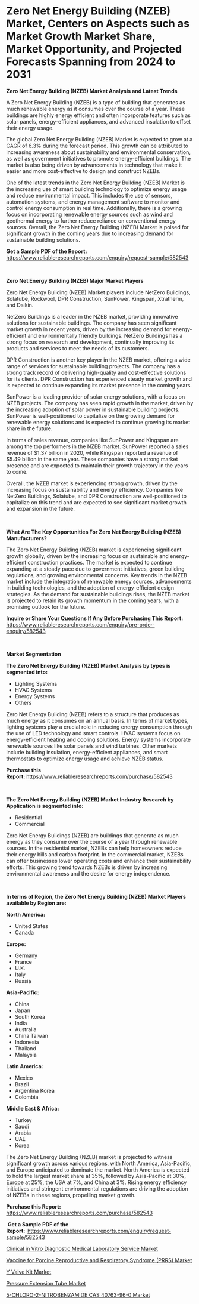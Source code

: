 <p><h1>Zero Net Energy Building (NZEB) Market, Centers on Aspects such as Market Growth Market Share, Market Opportunity, and Projected Forecasts Spanning from 2024 to 2031</h1></p><p><strong>Zero Net Energy Building (NZEB) Market Analysis and Latest Trends</strong></p>
<p><p>A Zero Net Energy Building (NZEB) is a type of building that generates as much renewable energy as it consumes over the course of a year. These buildings are highly energy efficient and often incorporate features such as solar panels, energy-efficient appliances, and advanced insulation to offset their energy usage.</p><p>The global Zero Net Energy Building (NZEB) Market is expected to grow at a CAGR of 6.3% during the forecast period. This growth can be attributed to increasing awareness about sustainability and environmental conservation, as well as government initiatives to promote energy-efficient buildings. The market is also being driven by advancements in technology that make it easier and more cost-effective to design and construct NZEBs.</p><p>One of the latest trends in the Zero Net Energy Building (NZEB) Market is the increasing use of smart building technology to optimize energy usage and reduce environmental impact. This includes the use of sensors, automation systems, and energy management software to monitor and control energy consumption in real time. Additionally, there is a growing focus on incorporating renewable energy sources such as wind and geothermal energy to further reduce reliance on conventional energy sources. Overall, the Zero Net Energy Building (NZEB) Market is poised for significant growth in the coming years due to increasing demand for sustainable building solutions.</p></p>
<p><strong>Get a Sample PDF of the Report:&nbsp;</strong> <a href="https://www.reliableresearchreports.com/enquiry/request-sample/582543">https://www.reliableresearchreports.com/enquiry/request-sample/582543</a></p>
<p>&nbsp;</p>
<p><strong>Zero Net Energy Building (NZEB) Major Market Players</strong></p>
<p><p>Zero Net Energy Building (NZEB) Market players include NetZero Buildings, Solatube, Rockwool, DPR Construction, SunPower, Kingspan, Xtratherm, and Daikin. </p><p>NetZero Buildings is a leader in the NZEB market, providing innovative solutions for sustainable buildings. The company has seen significant market growth in recent years, driven by the increasing demand for energy-efficient and environmentally friendly buildings. NetZero Buildings has a strong focus on research and development, continually improving its products and services to meet the needs of its customers. </p><p>DPR Construction is another key player in the NZEB market, offering a wide range of services for sustainable building projects. The company has a strong track record of delivering high-quality and cost-effective solutions for its clients. DPR Construction has experienced steady market growth and is expected to continue expanding its market presence in the coming years. </p><p>SunPower is a leading provider of solar energy solutions, with a focus on NZEB projects. The company has seen rapid growth in the market, driven by the increasing adoption of solar power in sustainable building projects. SunPower is well-positioned to capitalize on the growing demand for renewable energy solutions and is expected to continue growing its market share in the future. </p><p>In terms of sales revenue, companies like SunPower and Kingspan are among the top performers in the NZEB market. SunPower reported a sales revenue of $1.37 billion in 2020, while Kingspan reported a revenue of $5.49 billion in the same year. These companies have a strong market presence and are expected to maintain their growth trajectory in the years to come. </p><p>Overall, the NZEB market is experiencing strong growth, driven by the increasing focus on sustainability and energy efficiency. Companies like NetZero Buildings, Solatube, and DPR Construction are well-positioned to capitalize on this trend and are expected to see significant market growth and expansion in the future.</p></p>
<p>&nbsp;</p>
<p><strong>What Are The Key Opportunities For Zero Net Energy Building (NZEB) Manufacturers?</strong></p>
<p><p>The Zero Net Energy Building (NZEB) market is experiencing significant growth globally, driven by the increasing focus on sustainable and energy-efficient construction practices. The market is expected to continue expanding at a steady pace due to government initiatives, green building regulations, and growing environmental concerns. Key trends in the NZEB market include the integration of renewable energy sources, advancements in building technologies, and the adoption of energy-efficient design strategies. As the demand for sustainable buildings rises, the NZEB market is projected to retain its growth momentum in the coming years, with a promising outlook for the future.</p></p>
<p><strong>Inquire or Share Your Questions If Any Before Purchasing This Report:</strong> <a href="https://www.reliableresearchreports.com/enquiry/pre-order-enquiry/582543">https://www.reliableresearchreports.com/enquiry/pre-order-enquiry/582543</a></p>
<p>&nbsp;</p>
<p><strong>Market Segmentation</strong></p>
<p><strong>The Zero Net Energy Building (NZEB) Market Analysis by types is segmented into:</strong></p>
<p><ul><li>Lighting Systems</li><li>HVAC Systems</li><li>Energy Systems</li><li>Others</li></ul></p>
<p><p>Zero Net Energy Building (NZEB) refers to a structure that produces as much energy as it consumes on an annual basis. In terms of market types, lighting systems play a crucial role in reducing energy consumption through the use of LED technology and smart controls. HVAC systems focus on energy-efficient heating and cooling solutions. Energy systems incorporate renewable sources like solar panels and wind turbines. Other markets include building insulation, energy-efficient appliances, and smart thermostats to optimize energy usage and achieve NZEB status.</p></p>
<p><strong>Purchase this Report:&nbsp;</strong><a href="https://www.reliableresearchreports.com/purchase/582543">https://www.reliableresearchreports.com/purchase/582543</a></p>
<p>&nbsp;</p>
<p><strong>The Zero Net Energy Building (NZEB) Market Industry Research by Application is segmented into:</strong></p>
<p><ul><li>Residential</li><li>Commercial</li></ul></p>
<p><p>Zero Net Energy Buildings (NZEB) are buildings that generate as much energy as they consume over the course of a year through renewable sources. In the residential market, NZEBs can help homeowners reduce their energy bills and carbon footprint. In the commercial market, NZEBs can offer businesses lower operating costs and enhance their sustainability efforts. This growing trend towards NZEBs is driven by increasing environmental awareness and the desire for energy independence.</p></p>
<p>&nbsp;</p>
<p><strong>In terms of Region, the Zero Net Energy Building (NZEB) Market Players available by Region are:</strong></p>
<p>
    <p> <strong> North America: </strong>
        <ul>
            <li>United States</li>
            <li>Canada</li>
        </ul>
        </p> 
    <p> <strong> Europe: </strong>
        <ul>
            <li>Germany</li>
            <li>France</li>
            <li>U.K.</li>
            <li>Italy</li>
            <li>Russia</li>
        </ul>
        </p> 
    <p> <strong> Asia-Pacific: </strong>
        <ul>
            <li>China</li>
            <li>Japan</li>
            <li>South Korea</li>
            <li>India</li>
            <li>Australia</li>
            <li>China Taiwan</li>
            <li>Indonesia</li>
            <li>Thailand</li>
            <li>Malaysia</li>
        </ul>
        </p> 
    <p> <strong> Latin America: </strong>
        <ul>
            <li>Mexico</li>
            <li>Brazil</li>
            <li>Argentina Korea</li>
            <li>Colombia</li>
        </ul>
        </p> 
    <p> <strong> Middle East & Africa: </strong>
        <ul>
            <li>Turkey</li>
            <li>Saudi</li>
            <li>Arabia</li>
            <li>UAE</li>
            <li>Korea</li>
        </ul>
    </p>
    </p>
<p><p>The Zero Net Energy Building (NZEB) market is projected to witness significant growth across various regions, with North America, Asia-Pacific, and Europe anticipated to dominate the market. North America is expected to hold the largest market share at 35%, followed by Asia-Pacific at 30%, Europe at 25%, the USA at 7%, and China at 3%. Rising energy efficiency initiatives and stringent environmental regulations are driving the adoption of NZEBs in these regions, propelling market growth.</p></p>
<p><strong>Purchase this Report: </strong><a href="https://www.reliableresearchreports.com/purchase/582543">https://www.reliableresearchreports.com/purchase/582543</a></p>
<p>&nbsp;<strong>Get a Sample PDF of the Report:&nbsp;&nbsp;</strong><a href="https://www.reliableresearchreports.com/enquiry/request-sample/582543">https://www.reliableresearchreports.com/enquiry/request-sample/582543</a></p>
<p><strong></strong></p>
<p><p><a href="https://medium.com/@elzaziemann1943/clinical-in-vitro-diagnostic-medical-laboratory-service-market-analysis-and-sze-forecasted-for-059e61f33b1f">Clinical in Vitro Diagnostic Medical Laboratory Service Market</a></p><p><a href="https://github.com/gulaimolin/Market-Research-Report-List-3/blob/main/vaccine-for-porcine-reproductive-and-respiratory-syndrome-prrs-market.md">Vaccine for Porcine Reproductive and Respiratory Syndrome (PRRS) Market</a></p><p><a href="https://medium.com/@soledadroob625/y-valve-kit-market-comprehensive-assessment-by-type-application-and-geography-a1643f117d29">Y Valve Kit Market</a></p><p><a href="https://medium.com/@soledadroob625/pressure-extension-tube-market-exploring-market-share-market-trends-and-future-growth-236cccc4c6ae">Pressure Extension Tube Market</a></p><p><a href="https://github.com/RoccoManning/Market-Research-Report-List-3/blob/main/5-chloro-2-nitrobenzamide-cas-40763-96-0-market.md">5-CHLORO-2-NITROBENZAMIDE CAS 40763-96-0 Market</a></p></p>